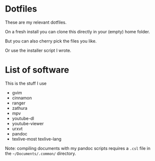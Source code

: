 # Dotfiles
These are my relevant dotfiles.

On a fresh install you can clone this directly in your
(empty) home folder.

But you can also cherry pick the files you like.

Or use the installer script I wrote.

# List of software

This is the stuff I use

- gvim
- cinnamon
- ranger
- zathura
- mpv
- youtube-dl
- youtube-viewer
- urxvt
- pandoc
- texlive-most texlive-lang

Note: compiling documents with my pandoc scripts
requires a ``.csl`` file in the ``~/Documents/.common/`` 
directory.
